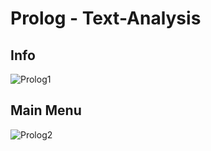 # Prolog - Text-Analysis

## Info
![Prolog1](https://user-images.githubusercontent.com/37937632/147468983-eee0712a-8a1d-4424-a229-9d45e66ba0dc.PNG)
## Main Menu
![Prolog2](https://user-images.githubusercontent.com/37937632/147468987-108cabd2-c264-447a-ae38-e4a90a6d9704.PNG)

